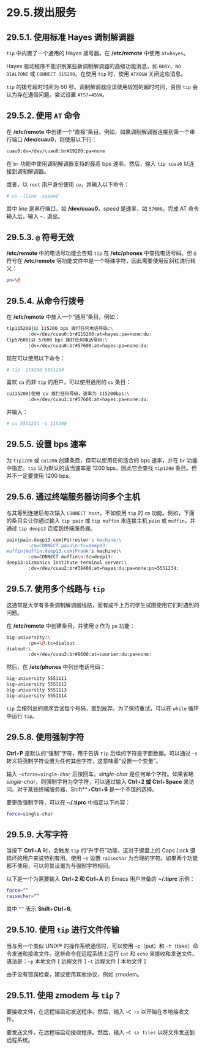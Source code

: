 # 29.5.拨出服务

## 29.5.1. 使用标准 Hayes 调制解调器

`tip` 中内置了一个通用的 Hayes 拨号器。在 **/etc/remote** 中使用 `at=hayes`。

Hayes 驱动程序不能识别某些新调制解调器的高级功能消息，如 `BUSY`、`NO DIALTONE` 或 `CONNECT 115200`。在使用 `tip` 时，使用 `ATX0&W` 关闭这些消息。

`tip` 的拨号超时时间为 60 秒。调制解调器应该使用较短的超时时间，否则 `tip` 会认为存在通信问题。尝试设置 `ATS7=45&W`。

## 29.5.2. 使用 `AT` 命令

在 **/etc/remote** 中创建一个“直接”条目。例如，如果调制解调器连接到第一个串行端口 **/dev/cuau0**，则使用以下行：

```sh
cuau0:dv=/dev/cuau0:br#19200:pa=none
```

在 `br` 功能中使用调制解调器支持的最高 bps 速率。然后，输入 `tip cuau0` 以连接到调制解调器。

或者，以 `root` 用户身份使用 `cu`，并输入以下命令：

```sh
# cu -lline -sspeed
```

其中 *line* 是串行端口，如 **/dev/cuau0**，*speed* 是速率，如 `57600`。完成 AT 命令输入后，输入 `~.` 退出。

## 29.5.3. `@` 符号无效

**/etc/remote** 中的电话号功能会告知 `tip` 在 **/etc/phones** 中查找电话号码。但 `@` 符号在 **/etc/remote** 等功能文件中是一个特殊字符，因此需要使用反斜杠进行转义：

```sh
pn=\@
```

## 29.5.4. 从命令行拨号

在 **/etc/remote** 中放入一个“通用”条目。例如：

```sh
tip115200|以 115200 bps 拨打任何电话号码:\
        :dv=/dev/cuau0:br#115200:at=hayes:pa=none:du:
tip57600|以 57600 bps 拨打任何电话号码:\
        :dv=/dev/cuau0:br#57600:at=hayes:pa=none:du:
```

现在可以使用以下命令：

```sh
# tip -115200 5551234
```

喜欢 `cu` 而非 `tip` 的用户，可以使用通用的 `cu` 条目：

```sh
cu115200|使用 cu 拨打任何号码，速率为 115200bps:\
        :dv=/dev/cuau1:br#57600:at=hayes:pa=none:du:
```

并输入：

```sh
# cu 5551234 -s 115200
```

## 29.5.5. 设置 bps 速率

为 `tip1200` 或 `cu1200` 创建条目，但可以使用任何适合的 bps 速率，并在 `br` 功能中指定。`tip` 认为默认的适当速率是 1200 bps，因此它会查找 `tip1200` 条目。但并不一定要使用 1200 bps。

## 29.5.6. 通过终端服务器访问多个主机

与其等到连接后每次输入 `CONNECT host`，不如使用 `tip` 的 `cm` 功能。例如，下面的条目会让你通过输入 `tip pain` 或 `tip muffin` 来连接主机 `pain` 或 `muffin`，并通过 `tip deep13` 连接到终端服务器。

```sh
pain|pain.deep13.com|Forrester's machine:\
        :cm=CONNECT pain\n:tc=deep13:
muffin|muffin.deep13.com|Frank's machine:\
        :cm=CONNECT muffin\n:tc=deep13:
deep13:Gizmonics Institute terminal server:\
        :dv=/dev/cuau2:br#38400:at=hayes:du:pa=none:pn=5551234:
```

## 29.5.7. 使用多个线路与 `tip`

这通常是大学有多条调制解调器线路，而有成千上万的学生试图使用它们时遇到的问题。

在 **/etc/remote** 中创建条目，并使用 `@` 作为 `pn` 功能：

```sh
big-university:\
        :pn=\@:tc=dialout
dialout:\
        :dv=/dev/cuau3:br#9600:at=courier:du:pa=none:
```

然后，在 **/etc/phones** 中列出电话号码：

```sh
big-university 5551111
big-university 5551112
big-university 5551113
big-university 5551114
```

`tip` 会按列出的顺序尝试每个号码，直到放弃。为了保持重试，可以在 `while` 循环中运行 `tip`。

## 29.5.8. 使用强制字符

**Ctrl**+**P** 是默认的“强制”字符，用于告诉 `tip` 后续的字符是字面数据。可以通过 `~s` 转义将强制字符设置为任何其他字符，这意味着“设置一个变量”。

输入 `~sforce=single-char` 后按回车。*single-char* 是任何单个字符。如果省略 *single-char*，则强制字符为空字符，可以通过输入 **Ctrl**+**2 或 Ctrl**+**Space** 来访问。对于某些终端服务器，Shift**+**Ctrl**+**6** 是一个不错的选择。

要更改强制字符，可以在 **\~/.tiprc** 中指定以下内容：

```sh
force=single-char
```

## 29.5.9. 大写字符

当按下 **Ctrl**+**A** 时，会触发 `tip` 的“升字符”功能，这对于键盘上的 Caps Lock 键损坏的用户来说特别有用。使用 `~s` 设置 `raisechar` 为合理的字符。如果两个功能都不使用，可以将其设置为与强制字符相同。

以下是一个为需要输入 **Ctrl**+**2 和 Ctrl**+**A** 的 Emacs 用户准备的 **\~/.tiprc** 示例：

```sh
force=^^
raisechar=^^
```

其中 `^^` 表示 **Shift**+**Ctrl**+**6**。

## 29.5.10. 使用 `tip` 进行文件传输

当与另一个类似 UNIX® 的操作系统通信时，可以使用 `~p`（put）和 `~t`（take）命令发送和接收文件。这些命令在远程系统上运行 `cat` 和 `echo` 来接收和发送文件。语法是：`~p` 本地文件 \[ 远程文件 ] `~t` 远程文件 \[ 本地文件 ]

由于没有错误检查，建议使用其他协议，例如 zmodem。

## 29.5.11. 使用 zmodem 与 `tip`？

要接收文件，在远程端启动发送程序。然后，输入 `~C rz` 以开始在本地接收文件。

要发送文件，在远程端启动接收程序。然后，输入 `~C sz files` 以将文件发送到远程系统。
